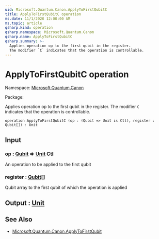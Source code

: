 ```yaml
---
uid: Microsoft.Quantum.Canon.ApplyToFirstQubitC
title: ApplyToFirstQubitC operation
ms.date: 11/1/2020 12:00:00 AM
ms.topic: article
qsharp.kind: operation
qsharp.namespace: Microsoft.Quantum.Canon
qsharp.name: ApplyToFirstQubitC
qsharp.summary: >-
  Applies operation op to the first qubit in the register.
  The modifier `C` indicates that the operation is controllable.
---
```


# ApplyToFirstQubitC operation

Namespace: [Microsoft.Quantum.Canon](xref:Microsoft.Quantum.Canon)

Package: [](https://nuget.org/packages/)


Applies operation op to the first qubit in the register.The modifier `C` indicates that the operation is controllable.

```qsharp
operation ApplyToFirstQubitC (op : (Qubit => Unit is Ctl), register : Qubit[]) : Unit
```


## Input

### op : [Qubit](xref:microsoft.quantum.lang-ref.qubit) => [Unit](xref:microsoft.quantum.lang-ref.unit) Ctl

An operation to be applied to the first qubit


### register : [Qubit](xref:microsoft.quantum.lang-ref.qubit)[]

Qubit array to the first qubit of which the operation is applied



## Output : [Unit](xref:microsoft.quantum.lang-ref.unit)



## See Also

- [Microsoft.Quantum.Canon.ApplyToFirstQubit](xref:Microsoft.Quantum.Canon.ApplyToFirstQubit)